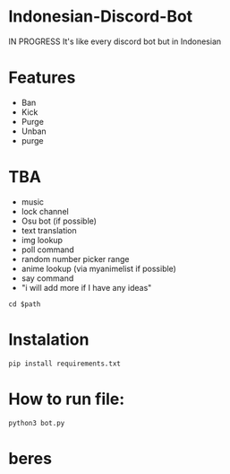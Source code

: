 # Indonesian-Discord-Bot
IN PROGRESS
It's like every discord bot but in Indonesian

# Features
- Ban
- Kick
- Purge
- Unban
- purge

# TBA
- music
- lock channel
- Osu bot (if possible)
- text translation
- img lookup
- poll command
- random number picker range
- anime lookup (via myanimelist if possible)
- say command
- "i will add more if I have any ideas"

```
cd $path
```
# Instalation
```
pip install requirements.txt
```
# How to run file:
```
python3 bot.py
```
# beres

